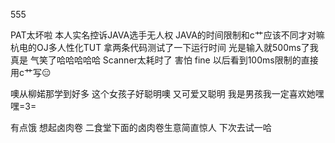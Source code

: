 555
<!--more-->

PAT太坏啦
本人实名控诉JAVA选手无人权
JAVA的时间限制和c艹应该不同才对嘛
杭电的OJ多人性化TUT
拿两条代码测试了一下运行时间
光是输入就500ms了我真是
气笑了哈哈哈哈哈
Scanner太耗时了 害怕
fine
以后看到100ms限制的直接用c艹写😑

噢从柳婼那学到好多
这个女孩子好聪明噢
又可爱又聪明
我是男孩我一定喜欢她嘿嘿=3=

有点饿
想起卤肉卷
二食堂下面的卤肉卷生意简直惊人
下次去试一哈